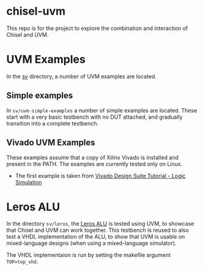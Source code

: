 # chisel-uvm

This repo is for the project to explore the combination and interaction of Chisel
and UVM.


# UVM Examples
In the [sv](sv) directory, a number of UVM examples are located. 
## Simple examples
 In `sv/uvm-simple-examples` a number of simple examples are located. These start with a very basic testbench with no DUT attached, and gradually transition into a complete testbench.

## Vivado UVM Examples
These examples assume that a copy of Xilinx Vivado is installed and present in the PATH. The examples are currently tested only on Linux.
* The first example is taken from [Vivado Design Suite Tutorial - Logic Simulation](https://www.xilinx.com/support/documentation/sw_manuals/xilinx2020_1/ug937-vivado-design-suite-simulation-tutorial.pdf)


# Leros ALU
In the directory `sv/leros`, the [Leros ALU](src/main/scala/leros/AluAccu.scala) is tested using UVM, to showcase that Chisel and UVM can work together. This testbench is reused to also test a VHDL implementation of the ALU, to show that UVM is usable on mixed-language designs (when using a mixed-language simulator).

The VHDL implementaion is run by setting the makefile argument `TOP=top_vhd`.